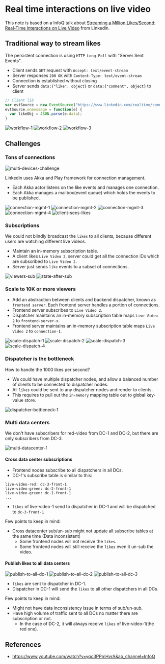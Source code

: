 # Real time interactions on live video

This note is based on a InfoQ talk about [Streaming a Million Likes/Second: Real-Time Interactions on Live
Video](https://www.youtube.com/watch?v=yqc3PPmHvrA&ab_channel=InfoQ) from Linkedin.

## Traditional way to stream likes

The persistent connection is using `HTTP Long Poll` with "Server Sent Events".

- Client sends `GET` request with `Accept: text/event-stream`
- Server responses `200 OK` with `Content-Type: text/event-stream`
- Connection is established without closing
- Server sends `data:{"like", object}` or `data:{"comment", object}` to client

```javascript
// Client lib
var evtSource = new EventSource("https://www.linkedin.com/realtime/connect");
evtSource.onmessage = function(e) {
  var likeObj = JSON.parse(e.data);
}
```

![workflow-1](resources/workflow-1.png)
![workflow-2](resources/workflow-2.png)
![workflow-3](resources/workflow-3.png)

## Challenges

### Tons of connections

![multi-devices-challenge](resources/multi-devices-challenge.png)

Linkedin uses Akka and Play framework for connection management.

- Each Akka actor listens on the like events and manages one connection.
- Each Akka manages a mailbox(event queue) which holds the events to be published.

![connection-mgmt-1](resources/connection-mgmt-1.png)
![connection-mgmt-2](resources/connection-mgmt-2.png)
![connection-mgmt-3](resources/connection-mgmt-3.png)
![connection-mgmt-4](resources/connection-mgmt-4.png)
![client-sees-likes](resources/client-sees-likes.png)

### Subscriptions

We could not blindly broadcast the `likes` to all clients, because different users are watching different live videos.

- Maintain an in-memory subscription table.
- A client likes `Live Video 2`, server could get all the connection IDs which are subscribed to `Live Video 2`.
- Server just sends `like` events to a subset of connections.

![viewers-sub](resources/viewers-sub.png)
![state-after-sub](resources/state-after-sub.png)

### Scale to 10K or more viewers

- Add an abstraction between clients and backend dispatcher, known as `frontend server`. Each frontend server handles a
  portion of connections.
- Frontend server subscribes to `Live Video 2`.
- Dispatcher maintains an in-memory subscription table maps `Live Video 2` to `frontend-server-x`.
- Frontend server maintains an in-memory subscription table maps `Live Video 2` to `connection-1`.

![scale-dispatch-1](resources/scale-dispatch-1.png)
![scale-dispatch-2](resources/scale-dispatch-2.png)
![scale-dispatch-3](resources/scale-dispatch-3.png)
![scale-dispatch-4](resources/scale-dispatch-4.png)

### Dispatcher is the bottleneck

How to handle the 1000 likes per second?

- We could have multiple dispatcher nodes, and allow a balanced number of clients
  to be connected to dispatcher nodes.
- All `likes` could be sent to any dispatcher nodes and render to clients.
- This requires to pull out the `in-memory` mapping table out to global key-value store.

![dispatcher-bottleneck-1](resources/dispatcher-bottleneck-1.png)

### Multi data centers

We don't have subscribers for red-video from DC-1 and DC-2, but there are only subscribers from DC-3.

![multi-datacenter-1](resources/multi-datacenter-1.png)

#### Cross data center subscriptions

- Frontend nodes subscribe to all dispatchers in all DCs.
- DC-1's subscribe table is similar to this:

```text
live-video-red: dc-3-front-1
live-video-green: dc-2-front-1
live-video-green: dc-1-front-1
...
```

- `likes` of live-video-1 send to dispatcher in DC-1 and will be dispatched to `dc-3-front-1`

Few points to keep in mind:

- Cross datacenter sub/un-sub might not update all subscribe tables at the same time (Data inconsistent)
  - Some frontend nodes will not receive the `likes`.
  - Some frontend nodes will still receive the `likes` even it un-sub the video.

#### Publish likes to all data centers

![publish-to-all-dc-1](resources/publish-to-all-dc-1.png)
![publish-to-all-dc-2](resources/publish-to-all-dc-2.png)
![publish-to-all-dc-3](resources/publish-to-all-dc-3.png)

- `likes` are sent to dispatcher in DC-1.
- Dispatcher in DC-1 will send the `likes` to all other dispatchers in all DCs.

Few points to keep in mind:

- Might not have data inconsistency issue in terms of sub/un-sub.
- Have high volume of traffic sent to all DCs no matter there are subscription or not.
  - In the case of DC-2, it will always receive `likes` of live-video-1(the red one).

## References

- <https://www.youtube.com/watch?v=yqc3PPmHvrA&ab_channel=InfoQ>
